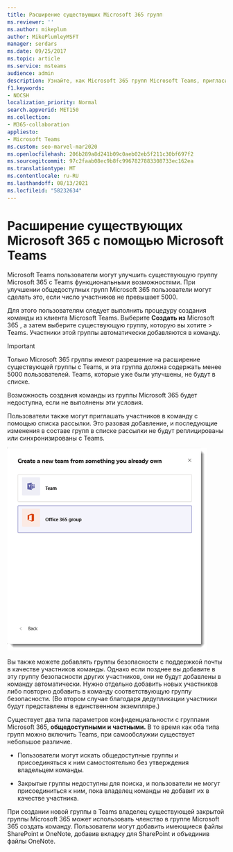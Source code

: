 ```yaml
---
title: Расширение существующих Microsoft 365 групп
ms.reviewer: ''
ms.author: mikeplum
author: MikePlumleyMSFT
manager: serdars
ms.date: 09/25/2017
ms.topic: article
ms.service: msteams
audience: admin
description: Узнайте, как Microsoft 365 групп Microsoft Teams, пригласив список рассылки в группу, добавьте группы безопасности с поддержкой электронной почты и другие возможности.
f1.keywords:
- NOCSH
localization_priority: Normal
search.appverid: MET150
ms.collection:
- M365-collaboration
appliesto:
- Microsoft Teams
ms.custom: seo-marvel-mar2020
ms.openlocfilehash: 206b289a8d241b09c0aeb02eb5f211c30bf697f2
ms.sourcegitcommit: 97c2faab08ec9b8fc9967827883308733ec162ea
ms.translationtype: MT
ms.contentlocale: ru-RU
ms.lasthandoff: 08/13/2021
ms.locfileid: "58232634"
---
```

# <a name="enhance-existing-microsoft-365-groups-with-microsoft-teams"></a>Расширение существующих Microsoft 365 с помощью Microsoft Teams

Microsoft Teams пользователи могут улучшить существующую группу Microsoft 365 с Teams функциональными возможностями. При улучшении общедоступных групп Microsoft 365 пользователи могут сделать это, если число участников не превышает 5000.

Для этого пользователям следует выполнить процедуру создания команды из клиента Microsoft Teams. Выберите **Создать из** Microsoft 365 , а затем выберите существующую группу, которую вы хотите  >  Teams. Участники этой группы автоматически добавляются в команду.

> [!IMPORTANT]
> Только Microsoft 365 группы имеют разрешение на расширение существующей группы с Teams, и эта группа должна содержать менее 5000 пользователей. Teams, которые уже были улучшены, не будут в списке.
>
>Возможность создания команды из группы Microsoft 365 будет недоступна, если не выполнены эти условия.

Пользователи также могут приглашать участников в команду с помощью списка рассылки. Это разовая добавление, и последующие изменения в составе групп в списке рассылки не будут реплицированы или синхронизированы с Teams.

![Снимок экрана: команда для создания команды из Microsoft 365 группы.](media/Enhance_Existing_Office_365_groups_with_Microsoft_Teams_image2.png)

Вы также можете добавлять группы безопасности с поддержкой почты в качестве участников команды. Однако если позднее вы добавите в эту группу безопасности других участников, они не будут добавлены в команду автоматически. Нужно отдельно добавить новых участников либо повторно добавить в команду соответствующую группу безопасности. (Во втором случае благодаря дедупликации участники будут представлены в единственном экземпляре.)

Существует два типа параметров конфиденциальности с группами Microsoft 365, **общедоступными и частными.** В то время как оба типа групп можно включить Teams, при самообслужии существует небольшое различие.

-   Пользователи могут искать общедоступные группы и присоединяться к ним самостоятельно без утверждения владельцем команды.

-   Закрытые группы недоступны для поиска, и пользователи не могут присоединиться к ним, пока владелец команды не добавит их в качестве участника.

При создании новой группы в Teams владелец существующей закрытой группы Microsoft 365 может использовать членство в группе Microsoft 365 создать команду. Пользователи могут добавить имеющиеся файлы SharePoint и OneNote, добавив вкладку для SharePoint и объединив файлы OneNote.
